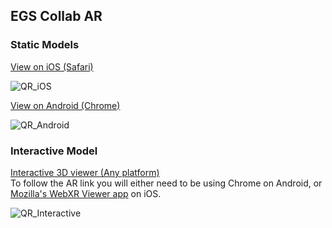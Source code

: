 ## EGS Collab AR 

### Static Models
[View on iOS (Safari)](https://immersivecomputing.github.io/EGS_Collab_AR/USD/MasterParent.usdz)

![QR_iOS](https://https://immersivecomputing.github.io/EGS_Collab_AR/media/QR_ios.png)

<a href="intent://arvr.google.com/scene-viewer/1.0?file=https://immersivecomputing.github.io/EGS_Collab_AR/GLTF/MasterParent.glb#Intent;scheme=https;package=com.google.android.googlequicksearchbox;action=android.intent.action.VIEW;S.browser_fallback_url=https://developers.google.com/ar;end;">View on Android (Chrome)</a>

![QR_Android](https://https://immersivecomputing.github.io/EGS_Collab_AR/media/QR_android.png)

### Interactive Model
[Interactive 3D viewer (Any platform)](https://immersivecomputing.github.io/EGS_Collab_AR/threejs/examples/webxr_ar_hittestPlus3D.html)
<br />To follow the AR link you will either need to be using Chrome on Android, or [Mozilla's WebXR Viewer app](https://apps.apple.com/us/app/webxr-viewer/id1295998056) on iOS.

![QR_Interactive](https://https://immersivecomputing.github.io/EGS_Collab_AR/media/QR_interactive.png)
